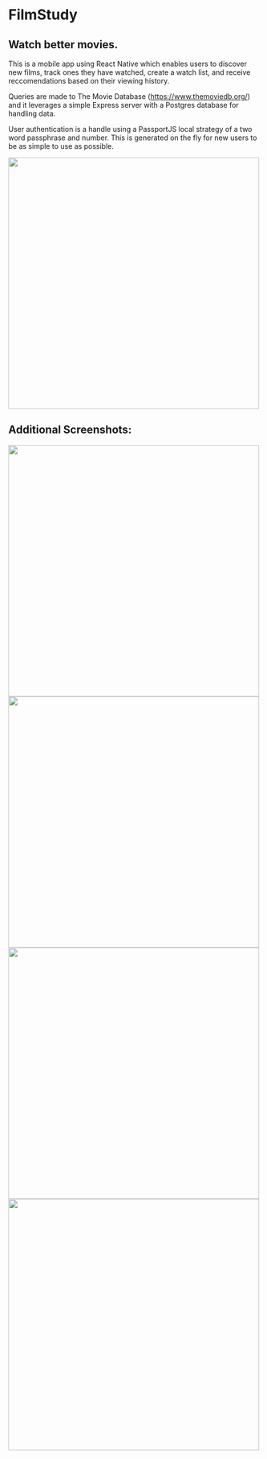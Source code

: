 # FilmStudy

## Watch better movies.

This is a mobile app using React Native which enables users to discover new films, track ones they have watched, create a watch list, and receive reccomendations based on their viewing history.

Queries are made to The Movie Database (https://www.themoviedb.org/) and it leverages a simple Express server with a Postgres database for handling data.

User authentication is a handle using a PassportJS local strategy of a two word passphrase and number. This is generated on the fly for new users to be as simple to use as possible.


<img src="https://github.com/jex441/filmstudy/assets/75996017/e7a081fa-61dd-431d-9a26-2fb134a66e57" height="500" />

## Additional Screenshots:
<img src="https://github.com/jex441/filmstudy/assets/75996017/0b7bc5d2-157a-4ccc-aa1c-699ab74faace" height="500" />
<img src="https://github.com/jex441/filmstudy/assets/75996017/b147bd48-9916-4dd8-a8f5-569c158ca096" height="500" />
<img src="https://github.com/jex441/filmstudy/assets/75996017/6629652d-ed7d-4979-b298-c110ab31e8d4" height="500" />
<img src="https://github.com/jex441/filmstudy/assets/75996017/7b7dcb4b-7ba3-43f8-be7a-4efa9631b8ec" height="500" />
